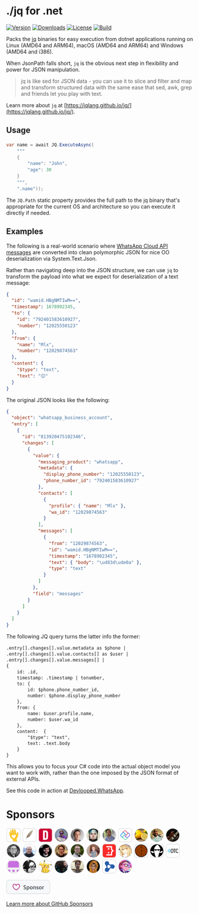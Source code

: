 # ./jq for .net

[![Version](https://img.shields.io/nuget/v/Devlooped.JQ.svg?color=royalblue)](https://www.nuget.org/packages/Devlooped.JQ) 
[![Downloads](https://img.shields.io/nuget/dt/Devlooped.JQ.svg?color=green)](https://www.nuget.org/packages/Devlooped.JQ) 
[![License](https://img.shields.io/github/license/devlooped/jq.svg?color=blue)](https://github.com/devlooped/jq/blob/main/license.txt) 
[![Build](https://img.shields.io/github/actions/workflow/status/devlooped/jq/build.yml?branch=main)](https://github.com/devlooped/jq/actions)

<!-- #content -->
Packs the [jq](https://jqlang.github.io/jq/) binaries for easy execution 
from dotnet applications running on Linux (AMD64 and ARM64), macOS (AMD64 and ARM64) 
and Windows (AMD64 and i386).

When JsonPath falls short, `jq` is the obvious next step in flexibility 
and power for JSON manipulation.

> jq is like sed for JSON data - you can use it to slice and filter and map 
> and transform structured data with the same ease that sed, awk, grep and 
> friends let you play with text.

Learn more about `jq` at [https://jqlang.github.io/jq/](https://jqlang.github.io/jq/).

## Usage

```csharp
var name = await JQ.ExecuteAsync(
    """
    {
        "name": "John",
        "age": 30
    }
    """,
    ".name"));
```

The `JQ.Path` static property provides the full path to the jq binary that's appropriate 
for the current OS and architecture so you can execute it directly if needed.

## Examples

The following is a real-world scenario where [WhatsApp Cloud API messages](https://developers.facebook.com/docs/whatsapp/cloud-api/webhooks/payload-examples) 
are converted into clean polymorphic JSON for nice OO deserialization via System.Text.Json.

Rather than navigating deep into the JSON structure, we can use `jq` to transform the payload 
into what we expect for deserialization of a text message:

```json
{
  "id": "wamid.HBgNMTIwM==",
  "timestamp": 1678902345,
  "to": {
    "id": "792401583610927",
    "number": "12025550123"
  },
  "from": {
    "name": "Mlx",
    "number": "12029874563"
  },
  "content": {
    "$type": "text",
    "text": "😊"
  }
}
```

The original JSON looks like the following: 

```json
{
  "object": "whatsapp_business_account",
  "entry": [
    {
      "id": "813920475102346",
      "changes": [
        {
          "value": {
            "messaging_product": "whatsapp",
            "metadata": {
              "display_phone_number": "12025550123",
              "phone_number_id": "792401583610927"
            },
            "contacts": [
              {
                "profile": { "name": "Mlx" },
                "wa_id": "12029874563"
              }
            ],
            "messages": [
              {
                "from": "12029874563",
                "id": "wamid.HBgNMTIwM==",
                "timestamp": "1678902345",
                "text": { "body": "\ud83d\ude0a" },
                "type": "text"
              }
            ]
          },
          "field": "messages"
        }
      ]
    }
  ]
}
```

The following JQ query turns the latter info the former:

```jq
.entry[].changes[].value.metadata as $phone |
.entry[].changes[].value.contacts[] as $user |
.entry[].changes[].value.messages[] | 
{
    id: .id,
    timestamp: .timestamp | tonumber,
    to: {
        id: $phone.phone_number_id,
        number: $phone.display_phone_number
    },
    from: {
        name: $user.profile.name,
        number: $user.wa_id
    },
    content:  {
        "$type": "text",
        text: .text.body
    }
}
```

This allows you to focus your C# code into the actual object model you want 
to work with, rather than the one imposed by the JSON format of external APIs.

See this code in action at [Devlooped.WhatsApp](https://github.com/devlooped/WhatsApp/blob/main/src/WhatsApp/Message.cs).


<!-- include https://github.com/devlooped/sponsors/raw/main/footer.md -->
# Sponsors 

<!-- sponsors.md -->
[![Clarius Org](https://raw.githubusercontent.com/devlooped/sponsors/main/.github/avatars/clarius.png "Clarius Org")](https://github.com/clarius)
[![MFB Technologies, Inc.](https://raw.githubusercontent.com/devlooped/sponsors/main/.github/avatars/MFB-Technologies-Inc.png "MFB Technologies, Inc.")](https://github.com/MFB-Technologies-Inc)
[![DRIVE.NET, Inc.](https://raw.githubusercontent.com/devlooped/sponsors/main/.github/avatars/drivenet.png "DRIVE.NET, Inc.")](https://github.com/drivenet)
[![Keith Pickford](https://raw.githubusercontent.com/devlooped/sponsors/main/.github/avatars/Keflon.png "Keith Pickford")](https://github.com/Keflon)
[![Thomas Bolon](https://raw.githubusercontent.com/devlooped/sponsors/main/.github/avatars/tbolon.png "Thomas Bolon")](https://github.com/tbolon)
[![Kori Francis](https://raw.githubusercontent.com/devlooped/sponsors/main/.github/avatars/kfrancis.png "Kori Francis")](https://github.com/kfrancis)
[![Toni Wenzel](https://raw.githubusercontent.com/devlooped/sponsors/main/.github/avatars/twenzel.png "Toni Wenzel")](https://github.com/twenzel)
[![Uno Platform](https://raw.githubusercontent.com/devlooped/sponsors/main/.github/avatars/unoplatform.png "Uno Platform")](https://github.com/unoplatform)
[![Reuben Swartz](https://raw.githubusercontent.com/devlooped/sponsors/main/.github/avatars/rbnswartz.png "Reuben Swartz")](https://github.com/rbnswartz)
[![Jacob Foshee](https://raw.githubusercontent.com/devlooped/sponsors/main/.github/avatars/jfoshee.png "Jacob Foshee")](https://github.com/jfoshee)
[![](https://raw.githubusercontent.com/devlooped/sponsors/main/.github/avatars/Mrxx99.png "")](https://github.com/Mrxx99)
[![Eric Johnson](https://raw.githubusercontent.com/devlooped/sponsors/main/.github/avatars/eajhnsn1.png "Eric Johnson")](https://github.com/eajhnsn1)
[![David JENNI](https://raw.githubusercontent.com/devlooped/sponsors/main/.github/avatars/davidjenni.png "David JENNI")](https://github.com/davidjenni)
[![Jonathan ](https://raw.githubusercontent.com/devlooped/sponsors/main/.github/avatars/Jonathan-Hickey.png "Jonathan ")](https://github.com/Jonathan-Hickey)
[![Charley Wu](https://raw.githubusercontent.com/devlooped/sponsors/main/.github/avatars/akunzai.png "Charley Wu")](https://github.com/akunzai)
[![Ken Bonny](https://raw.githubusercontent.com/devlooped/sponsors/main/.github/avatars/KenBonny.png "Ken Bonny")](https://github.com/KenBonny)
[![Simon Cropp](https://raw.githubusercontent.com/devlooped/sponsors/main/.github/avatars/SimonCropp.png "Simon Cropp")](https://github.com/SimonCropp)
[![agileworks-eu](https://raw.githubusercontent.com/devlooped/sponsors/main/.github/avatars/agileworks-eu.png "agileworks-eu")](https://github.com/agileworks-eu)
[![Zheyu Shen](https://raw.githubusercontent.com/devlooped/sponsors/main/.github/avatars/arsdragonfly.png "Zheyu Shen")](https://github.com/arsdragonfly)
[![Vezel](https://raw.githubusercontent.com/devlooped/sponsors/main/.github/avatars/vezel-dev.png "Vezel")](https://github.com/vezel-dev)
[![ChilliCream](https://raw.githubusercontent.com/devlooped/sponsors/main/.github/avatars/ChilliCream.png "ChilliCream")](https://github.com/ChilliCream)
[![4OTC](https://raw.githubusercontent.com/devlooped/sponsors/main/.github/avatars/4OTC.png "4OTC")](https://github.com/4OTC)
[![Vincent Limo](https://raw.githubusercontent.com/devlooped/sponsors/main/.github/avatars/v-limo.png "Vincent Limo")](https://github.com/v-limo)
[![Jordan S. Jones](https://raw.githubusercontent.com/devlooped/sponsors/main/.github/avatars/jordansjones.png "Jordan S. Jones")](https://github.com/jordansjones)
[![domischell](https://raw.githubusercontent.com/devlooped/sponsors/main/.github/avatars/DominicSchell.png "domischell")](https://github.com/DominicSchell)
[![Justin Wendlandt](https://raw.githubusercontent.com/devlooped/sponsors/main/.github/avatars/jwendl.png "Justin Wendlandt")](https://github.com/jwendl)
[![Adrian Alonso](https://raw.githubusercontent.com/devlooped/sponsors/main/.github/avatars/adalon.png "Adrian Alonso")](https://github.com/adalon)
[![Michael Hagedorn](https://raw.githubusercontent.com/devlooped/sponsors/main/.github/avatars/Eule02.png "Michael Hagedorn")](https://github.com/Eule02)
[![torutek](https://raw.githubusercontent.com/devlooped/sponsors/main/.github/avatars/torutek.png "torutek")](https://github.com/torutek)
[![Ryan McCaffery](https://raw.githubusercontent.com/devlooped/sponsors/main/.github/avatars/mccaffers.png "Ryan McCaffery")](https://github.com/mccaffers)


<!-- sponsors.md -->

[![Sponsor this project](https://raw.githubusercontent.com/devlooped/sponsors/main/sponsor.png "Sponsor this project")](https://github.com/sponsors/devlooped)
&nbsp;

[Learn more about GitHub Sponsors](https://github.com/sponsors)

<!-- https://github.com/devlooped/sponsors/raw/main/footer.md -->
